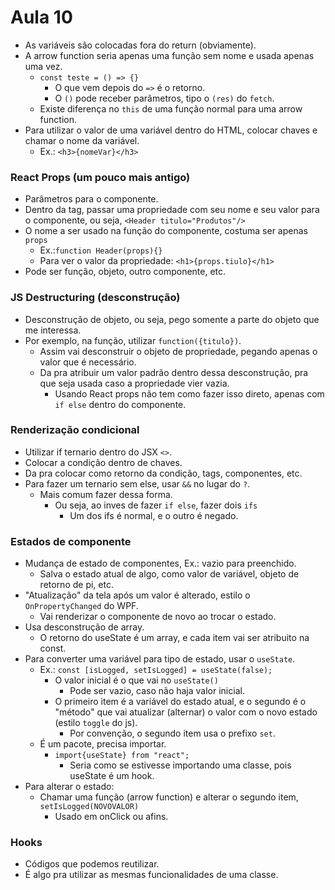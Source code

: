# Aula 10

* As variáveis são colocadas fora do return (obviamente).
* A arrow function seria apenas uma função sem nome e usada apenas uma vez.
  * `const teste = () => {}`
    * O que vem depois do `=>` é o retorno.
    * O `()` pode receber parâmetros, tipo o `(res)` do `fetch`.
  * Existe diferença no `this` de uma função normal para uma arrow function.
* Para utilizar o valor de uma variável dentro do HTML, colocar chaves e chamar o nome da variável.
  * Ex.: `<h3>{nomeVar}</h3>`

### React Props (um pouco mais antigo)
* Parâmetros para o componente.
* Dentro da tag, passar uma propriedade com seu nome e seu valor para o componente, ou seja, `<Header titulo="Produtos"/>`
* O nome a ser usado na função do componente, costuma ser apenas `props`
  * Ex.:`function Header(props){}`
  * Para ver o valor da propriedade: `<h1>{props.tiulo}</h1>`
* Pode ser função, objeto, outro componente, etc.

### JS Destructuring (desconstrução)
* Desconstrução de objeto, ou seja, pego somente a parte do objeto que me interessa.
* Por exemplo, na função, utilizar `function({titulo})`.
  * Assim vai desconstruir o objeto de propriedade, pegando apenas o valor que é necessário.
  * Da pra atribuir um valor padrão dentro dessa desconstrução, pra que seja usada caso a propriedade vier vazia.
    * Usando React props não tem como fazer isso direto, apenas com `if else` dentro do componente.

### Renderização condicional
* Utilizar if ternario dentro do JSX `<>`.
* Colocar a condição dentro de chaves.
* Da pra colocar como retorno da condição, tags, componentes, etc.
* Para fazer um ternario sem else, usar `&&` no lugar do `?`.
  * Mais comum fazer dessa forma.
    * Ou seja, ao inves de fazer `if else`, fazer dois `ifs`
      * Um dos ifs é normal, e o outro é negado.

### Estados de componente
* Mudança de estado de componentes, Ex.: vazio para preenchido.
  * Salva o estado atual de algo, como valor de variável, objeto de retorno de pi, etc.
* "Atualização" da tela após um valor é alterado, estilo o `OnPropertyChanged` do WPF.
  * Vai renderizar o componente de novo ao trocar o estado.
* Usa desconstrução de array.
  * O retorno do useState é um array, e cada item vai ser atribuito na const.
* Para converter uma variável para tipo de estado, usar o `useState`.
  * Ex.: `const [isLogged, setIsLogged] = useState(false);`
    * O valor inicial é o que vai no `useState()`
      * Pode ser vazio, caso não haja valor inicial.
    * O primeiro item é a variável do estado atual, e o segundo é o "método" que vai atualizar (alternar) o valor com o novo estado (estilo `toggle` do js).
      * Por convenção, o segundo item usa o prefixo `set`.
  * É um pacote, precisa importar.
    * `import{useState} from "react";`
      * Seria como se estivesse importando uma classe, pois useState é um hook.
* Para alterar o estado:
  * Chamar uma função (arrow function) e alterar o segundo item, `setIsLogged(NOVOVALOR)`
    * Usado em onClick ou afins.

### Hooks
* Códigos que podemos reutilizar.
* É algo pra utilizar as mesmas funcionalidades de uma classe.